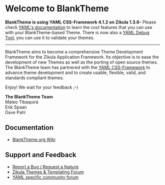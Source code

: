 
# Welcome to BlankTheme

**BlankTheme is using YAML CSS-Framework 4.1.2 on Zikula 1.3.6-**
Please check [YAML's documentation](http://www.yaml.de/docs/index.html) to learn the cool features that you can use with your BlankTheme-based Theme.
There is now also a [YAML Debug Tool](http://debug.yaml.de/), you can use it to validate your themes.

---

BlankTheme aims to become a comprehensive Theme Development Framework for the Zikula Application Framework. Its objective is to ease the development of new Themes as well as the porting of open source themes. The BlankTheme team has partnered with the [YAML CSS-Framework](http://www.yaml.de/) to advance theme development and to create usable, flexible, valid, and standards compliant themes.

Enjoy! We wait for your feedback ;-)

**The BlankTheme Team**  
 Mateo Tibaquirá  
 Erik Spaan  
 Dave Pahl

## Documentation
* [BlankTheme.org Wiki](http://www.blanktheme.org/wiki/)

## Support and Feedback

* [Report a Bug / Request a feature](https://github.com/matheo/BlankTheme/issues/new)
* [Zikula Themes & Templating Forum](http://community.zikula.org/module-Forum-viewforum-forum-71.htm)
* [YAML specific community forum](http://forum.yaml.de/)
